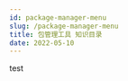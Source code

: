 ```yaml
---
id: package-manager-menu
slug: /package-manager-menu
title: 包管理工具 知识目录
date: 2022-05-10
---
```

test
